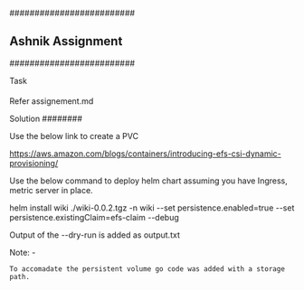 
#########################
##  Ashnik Assignment  ##
#########################

Task
####
Refer assignement.md

Solution
########

Use the below link to create a PVC 

https://aws.amazon.com/blogs/containers/introducing-efs-csi-dynamic-provisioning/

Use the below command to deploy helm chart assuming you have Ingress, metric server in place.

helm install wiki ./wiki-0.0.2.tgz -n wiki --set persistence.enabled=true --set persistence.existingClaim=efs-claim --debug 

Output of the --dry-run is added as output.txt

Note: -

    To accomadate the persistent volume go code was added with a storage path.